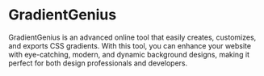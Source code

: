 # GradientGenius
GradientGenius is an advanced online tool that easily creates, customizes, and exports CSS gradients. With this tool, you can enhance your website with eye-catching, modern, and dynamic background designs, making it perfect for both design professionals and developers.
